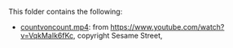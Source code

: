 This folder contains the following:
- [countvoncount.mp4](countvoncount.mp4): from https://www.youtube.com/watch?v=VqkMaIk6fKc, copyright Sesame Street,